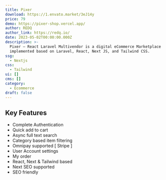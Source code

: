 ```yaml
---
title: Pixer
download: https://1.envato.market/3eJ14y
price: 79
demo: https://pixer-shop.vercel.app/
author: REDQ
author_link: https://redq.io/
date: 2023-05-02T00:00:00.000Z
description: >-
  Pixer – React Laravel Multivendor is a digital eCommerce Marketplace script
  implemented based on Laravel, React, Next JS, and Tailwind CSS.
ssg:
  - Nextjs
css:
  - Tailwind
ui: []
cms: []
category:
  - Ecommerce
draft: false
---
```

## Key Features

- Complete Authentication
- Quick add to cart
- Async full text search
- Category based item filtering
- Omnipay supported [ Stripe ]
- User Account settings
- My order
- React, Next & Tailwind based
- Next SEO supported
- SEO friendly
